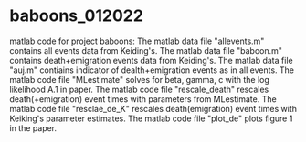 # baboons_012022
matlab code for project baboons:
The matlab data file "allevents.m" contains all events data from Keiding's.
The matlab data file "baboon.m" contains death+emigration events data from Keiding's.
The matlab data file "auj.m" contiains indicator of dealth+emigration events as in all events.
The matlab code file "MLestimate" solves for beta, gamma, c with the log likelihood A.1 in paper.
The matlab code file "rescale_death" rescales death(+emigration) event times with parameters from MLestimate.
The matlab code file "resclae_de_K" rescales death(emigration) event times with Keiking's parameter estimates.
The matlab code file "plot_de" plots figure 1 in the paper.
